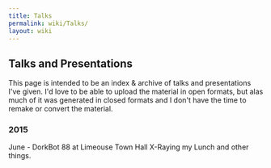 ```yaml
---
title: Talks
permalink: wiki/Talks/
layout: wiki
---
```


Talks and Presentations
-----------------------

This page is intended to be an index & archive of talks and
presentations I've given. I'd love to be able to upload the material in
open formats, but alas much of it was generated in closed formats and I
don't have the time to remake or convert the material.

### 2015

June - DorkBot 88 at Limeouse Town Hall X-Raying my Lunch and other
things.
